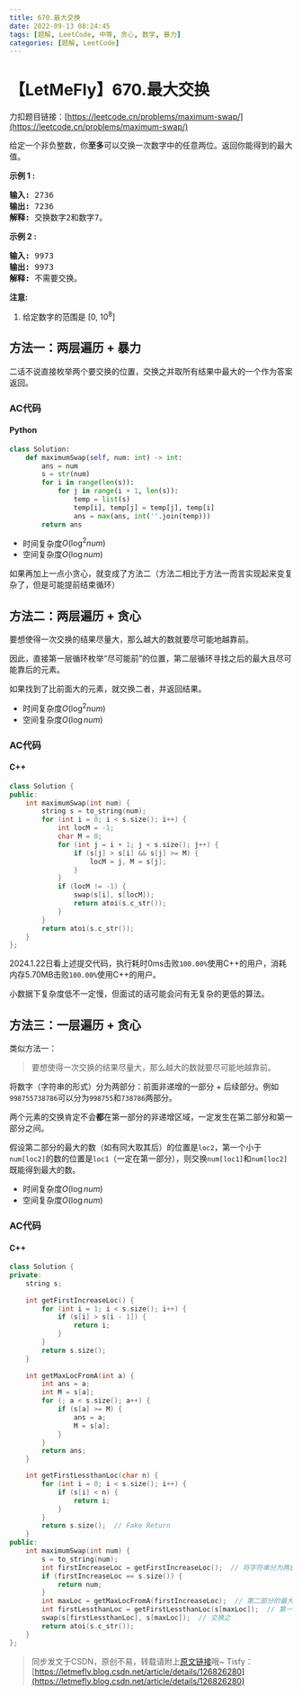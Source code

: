 ```yaml
---
title: 670.最大交换
date: 2022-09-13 08:24:45
tags: [题解, LeetCode, 中等, 贪心, 数学, 暴力]
categories: [题解, LeetCode]
---
```


# 【LetMeFly】670.最大交换

力扣题目链接：[https://leetcode.cn/problems/maximum-swap/](https://leetcode.cn/problems/maximum-swap/)

<p>给定一个非负整数，你<strong>至多</strong>可以交换一次数字中的任意两位。返回你能得到的最大值。</p>

<p><strong>示例 1 :</strong></p>

<pre>
<strong>输入:</strong> 2736
<strong>输出:</strong> 7236
<strong>解释:</strong> 交换数字2和数字7。
</pre>

<p><strong>示例 2 :</strong></p>

<pre>
<strong>输入:</strong> 9973
<strong>输出:</strong> 9973
<strong>解释:</strong> 不需要交换。
</pre>

<p><strong>注意:</strong></p>

<ol>
	<li>给定数字的范围是&nbsp;[0, 10<sup>8</sup>]</li>
</ol>



## 方法一：两层遍历 + 暴力

二话不说直接枚举两个要交换的位置，交换之并取所有结果中最大的一个作为答案返回。

### AC代码

#### Python

```python
class Solution:
    def maximumSwap(self, num: int) -> int:
        ans = num
        s = str(num)
        for i in range(len(s)):
            for j in range(i + 1, len(s)):
                temp = list(s)
                temp[i], temp[j] = temp[j], temp[i]
                ans = max(ans, int(''.join(temp)))
        return ans
```

+ 时间复杂度$O(\log^2 num)$
+ 空间复杂度$O(\log num)$

如果再加上一点小贪心，就变成了方法二（方法二相比于方法一而言实现起来变复杂了，但是可能提前结束循环）
    
## 方法二：两层遍历 + 贪心

要想使得一次交换的结果尽量大，那么越大的数就要尽可能地越靠前。

因此，直接第一层循环枚举“尽可能前”的位置，第二层循环寻找之后的最大且尽可能靠后的元素。

如果找到了比前面大的元素，就交换二者，并返回结果。

+ 时间复杂度$O(\log^2 num)$
+ 空间复杂度$O(\log num)$

### AC代码

#### C++

```cpp
class Solution {
public:
    int maximumSwap(int num) {
        string s = to_string(num);
        for (int i = 0; i < s.size(); i++) {
            int locM = -1;
            char M = 0;
            for (int j = i + 1; j < s.size(); j++) {
                if (s[j] > s[i] && s[j] >= M) {
                    locM = j, M = s[j];
                }
            }
            if (locM != -1) {
                swap(s[i], s[locM]);
                return atoi(s.c_str());
            }
        }
        return atoi(s.c_str());
    }
};
```

2024.1.22日看上述提交代码，执行耗时0ms击败```100.00%```使用C++的用户，消耗内存5.70MB击败```100.00%```使用C++的用户。

小数据下复杂度低不一定慢，但面试的话可能会问有无复杂的更低的算法。

## 方法三：一层遍历 + 贪心

类似方法一：

> 要想使得一次交换的结果尽量大，那么越大的数就要尽可能地越靠前。

将数字（字符串的形式）分为两部分：前面非递增的一部分 + 后续部分。例如```998755738786```可以分为```998755```和```738786```两部分。

两个元素的交换肯定不会**都**在第一部分的非递增区域，一定发生在第二部分和第一部分之间。

假设第二部分的最大的数（如有同大取其后）的位置是```loc2```，第一个小于```num[loc2]```的数的位置是```loc1```（一定在第一部分），则交换```num[loc1]```和```num[loc2]```既能得到最大的数。

+ 时间复杂度$O(\log num)$
+ 空间复杂度$O(\log num)$

### AC代码

#### C++

```cpp
class Solution {
private:
    string s;
    
    int getFirstIncreaseLoc() {
        for (int i = 1; i < s.size(); i++) {
            if (s[i] > s[i - 1]) {
                return i;
            }
        }
        return s.size();
    }
    
    int getMaxLocFromA(int a) {
        int ans = a;
        int M = s[a];
        for (; a < s.size(); a++) {
            if (s[a] >= M) {
                ans = a;
                M = s[a];
            }
        }
        return ans;
    }

    int getFirstLessthanLoc(char n) {
        for (int i = 0; i < s.size(); i++) {
            if (s[i] < n) {
                return i;
            }
        }
        return s.size();  // Fake Return
    }
public:
    int maximumSwap(int num) {
        s = to_string(num);
        int firstIncreaseLoc = getFirstIncreaseLoc();  // 将字符串分为两部分
        if (firstIncreaseLoc == s.size()) {
            return num;
        }
        int maxLoc = getMaxLocFromA(firstIncreaseLoc);  // 第二部分的最大的位置
        int firstLessthanLoc = getFirstLessthanLoc(s[maxLoc]);  // 第一部分第一个小于num[maxLoc]的数
        swap(s[firstLessthanLoc], s[maxLoc]);  // 交换之
        return atoi(s.c_str());
    }
};
```


> 同步发文于CSDN，原创不易，转载请附上[原文链接](https://blog.letmefly.xyz/2022/09/13/LeetCode%200670.%E6%9C%80%E5%A4%A7%E4%BA%A4%E6%8D%A2/)哦~
> Tisfy：[https://letmefly.blog.csdn.net/article/details/126826280](https://letmefly.blog.csdn.net/article/details/126826280)

